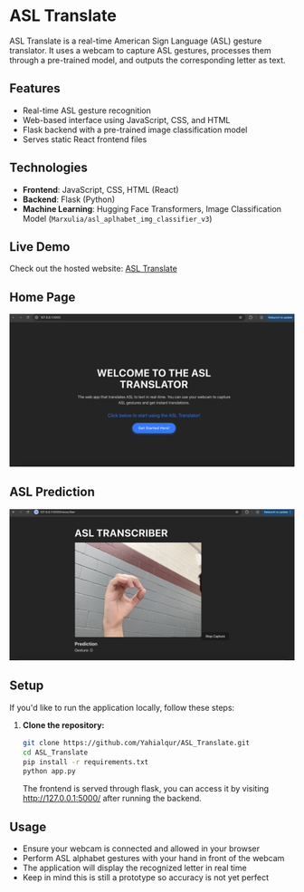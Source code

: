 # ASL Translate
ASL Translate is a real-time American Sign Language (ASL) gesture translator. It uses a webcam to capture ASL gestures, processes them through a pre-trained model, and outputs the corresponding letter as text.

## Features
- Real-time ASL gesture recognition
- Web-based interface using JavaScript, CSS, and HTML
- Flask backend with a pre-trained image classification model
- Serves static React frontend files

## Technologies
- **Frontend**: JavaScript, CSS, HTML (React)
- **Backend**: Flask (Python)
- **Machine Learning**: Hugging Face Transformers, Image Classification Model (`Marxulia/asl_aplhabet_img_classifier_v3`)

## Live Demo
Check out the hosted website: [ASL Translate](https://asltranslate.site/)

## Home Page
![Home Page](./images/ASLHome.png)

## ASL Prediction
![ASL Prediction](./images/ASLPredict.png)

## Setup
If you'd like to run the application locally, follow these steps:

1. **Clone the repository:**
   ```bash
   git clone https://github.com/Yahialqur/ASL_Translate.git
   cd ASL_Translate
   pip install -r requirements.txt
   python app.py
   ```
   The frontend is served through flask, you can access it by visiting http://127.0.0.1:5000/ after running the backend.

## Usage
- Ensure your webcam is connected and allowed in your browser
- Perform ASL alphabet gestures with your hand in front of the webcam
- The application will display the recognized letter in real time
- Keep in mind this is still a prototype so accuracy is not yet perfect
